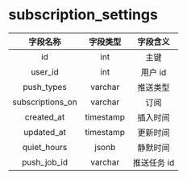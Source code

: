 # subscription_settings

| 字段名称 | 字段类型 | 字段含义 |
| :-----: | :-----: | :-----: 
| id | int | 主键 |
| user_id | int | 用户 id  |
| push_types | varchar | 推送类型 |
| subscriptions_on | varchar | 订阅 |
| created_at | timestamp | 插入时间 |
| updated_at | timestamp | 更新时间 |
| quiet_hours | jsonb | 静默时间 |
| push_job_id | varchar | 推送任务 id |

